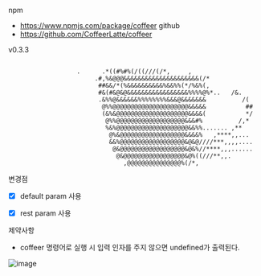 npm
- https://www.npmjs.com/package/coffeer
github
- https://github.com/CoffeerLatte/coffeer

v0.3.3

```

                   .      .*((#%#%(/((///(/*,     ,                        
                        .#,%&@@@&&&&&&&&&&&&&&&&&&&&&(/*                        
                         ##&&/*(%&&&&&&&&&&%&&%%(*/%&%(,                        
                         #&(#&@&@&&&&&&&&&&&&&&&&&%%%%@%*..   /&.               
                         .&%%@&&&&&&%%%%%%%%&&&@&&&&&&&          /(             
                          @%%@@@@@@@@@@@@@@@@@@@@@&&&&&           ##            
                          (&%&@@@@@@@@@@@@@@@@@@@@&&&&(           */            
                           @%%@@@@@@@@@@@@@@@@@@@&&&#%          /,*             
                           %&%@@@@@@@@@@@@@@@@@@@@&&%%....... ,**               
                            @%&@@@@@@@@@@@@@@@@@@&&&&%   ,****,,...             
                            &&%@@@@@@@@@@@@@@@@@@&@&@////***,,,,....            
                             @&@@@@@@@@@@@@@@@@@@&@&%//****,,,......            
                              @&@@@@@@@@@@@@@@@@@&@%((///**,,.                  
                                ,@@@@@@@@@@@@@@@%(/*,

```

변경점
- [x] default param 사용
- [x] rest param 사용



제약사항
- coffeer 명령어로 실행 시 입력 인자를 주지 않으면 undefined가 출력된다.










![image](https://github.com/CoffeerLatte/coffeer/assets/125641153/6af746b7-4bc9-44ac-b00b-518753aa340d)
